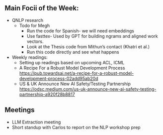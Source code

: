 ## Main Focii of the Week:
- QNLP research
  - Todo for Megh
      - Run the code for Spanish- we will need embeddings
      - Use fasttex- Used by GPT for building ngrams and aligned work vectors.
      - Look at the Thesis code from Mithun’s contact (Khatri et al.)
      - Run this code directly and see what happens
- Weekly readings:
  - Setting up readings based on upcoming ACL, ICML
  -  A Recipe For a Robust Model Development Process https://pub.towardsai.net/a-recipe-for-a-robust-model-development-process-02add95ab20d
  - US & UK Announce New AI Safety/Testing Partnership	https://odsc.medium.com/us-uk-announce-new-ai-safety-testing-partnership-a920f28b8817

## Meetings
- LLM Extraction meeting
- Short standup with Carlos to report on the NLP workshop prep
